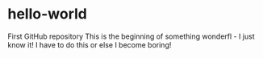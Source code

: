 # hello-world
First GitHub repository
This is the beginning of something wonderfl - I just know it!
I have to do this or else I become boring!

